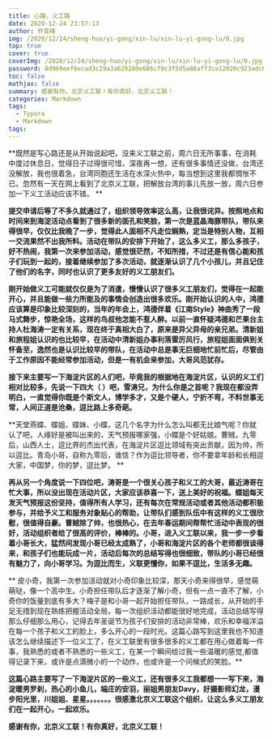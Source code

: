```yaml
---
title: 心路，义工路
date: 2020-12-24 23:57:13
author: 乔亚峰
img: /2020/12/24/sheng-huo/yi-gong/xin-lu/xin-lu-yi-gong-lu/0.jpg
top: true
cover: true
coverImg: /2020/12/24/sheng-huo/yi-gong/xin-lu/xin-lu-yi-gong-lu/0.jpg
password: 8d969eef6ecad3c29a3a629280e686cf0c3f5d5a86aff3ca12020c923adc6c92
toc: false
mathjax: false
summary: 感谢有你，北京义工联！有你真好，北京义工联！
categories: Markdown
tags:
  - Typora
  - Markdown
tags:
---
```





**既然是写心路还是从开始说起吧，没来义工联之前，周六日无所事事，在消耗中度过休息日，觉得日子过得很可惜，深夜再一想，还有很多事情还没做，台湾还没解放，我也很着急，台湾同胞还生活在水深火热中，每当想到这里我都惆怅不已。忽然有一天在网上看到了北京义工联，把解放台湾的事儿先放一放，周六日参加一下义工活动应该不错。
**

  **提交申请后等了不多久就通过了，组织领导效率这么高，让我很诧异。按照地点和时间来到海淀活动点看到了很多新的面孔和笑脸，第一次是蓝晶海豚带队，带队来得很早，仅仅比我晚了一步，觉得此人面相不凡走位娴熟，定当是特别人物，互相一交流果然不出我所料。活动在带队的安排下开始了，这么多义工，那么多孩子，好不热闹，我第一次来参加活动，感觉很茫然，不知所措，不过还是有信心能和孩子们玩到一起的，接着继续参加了多次活动，就逐渐认识了几个小孩儿，并且记住了他们的名字，同时也认识了更多友好的义工朋友们。**

  **刚开始做义工可能就仅仅是为了消遣，慢慢认识了很多义工朋友们，觉得在一起能开心，并且能做一些力所能及的事情会创造出很多欢乐。刚开始认识的人中，鸿德应该算是印象比较深刻的，当年的年会上，鸿德伴着《江南Style》神曲秀了一段马式舞步，惊艳全场，这样的鸟叔他怎能不惹人醉。以前一直怀疑鸿德和芒果台主持人杜海涛一定有关系，现在终于真相大白了，原来是异父异母的亲兄弟。清新姐和旅程姐认识的也比较早，在活动中清新姐办事利落雷厉风行，旅程姐面面俱到关怀备至，逸然也是认识比较早的带队，在活动中总是事无巨细地忙前忙后，尽管由于工作原因不能经常参加活动，但是一有机会来参加，大哥风范犹存。**

  **接下来主要写一下海淀片区的人们吧，毕竟我的根据地在海淀片区，认识的义工们相对比较多，先说一下四大（ ）吧，雪涛兄，为什么你是之首呢？我现在都没弄明白，一直觉得你既是个斯文人，博学多才，又是个硬人，宁折不弯，不料世事无常，人间正道是沧桑，逗比路上多奇葩。**

**天堂燕蝶、蝶姐、蝶妹、小蝶，这几个名字为什么怎么叫都无比娘气呢？你就认了吧，人缘好是被叫出来的，天气预报哪家强，小蝶是个好姑娘。曹贼，九零后，山西人士，逗比界的杰出代表，在海淀片区逗比领域有突出贡献，因为帅，所以逗比。青岛小哥，自称九零后，谁信？作为逗比领导者，你不要拿年龄和长相逗大家，中国梦，你的梦，逗比梦。
**

  **再从另一个角度说一下四位吧，涛哥是一个很关心孩子和义工的大哥，最近涛哥在忙大事，所以没出现在活动片区，大家应该恭喜一下，送上美好的祝福。蝶姐每天发天气预报这份坚持，值得所有人学习，还有每次在常规活动或者其他活动都积极参与，并给予义工和服务对象贴心的帮助，让带队们感到队伍中有这样的义工很欣慰，很值得自豪。曹贼除了帅，也很热心，在去年春运期间帮帮忙活动中表现的很好，活动组织者给了很高的评价，棒棒的。小哥，进入义工联以来，我一步一步看着小哥长大，猛然间发现小哥已经太成熟了，小哥和海淀片区的各个老师都很谈得来，和孩子们也能玩成一片，活动后每次的总结写得也很细致，带队的小哥已经很有魅力了，向小哥学习。为逗比而生，义联更懂你，如果不逗比，生活多无趣。**

**
  皮小奇，我第一次参加活动就对小奇印象比较深，那天小奇来得很早，感觉萌萌哒，像一个高中生。小奇担任带队后才逐渐了解小奇，但有一点一直不了解，小奇你的饭量到底有多大？梅子是和小哥一起开始担任带队，一路成长，从开始的手足无措到现在熟练把握活动全局，每一次组织活动都能很好地完成，活动总结写得那么仔细那么用心，记得去年圣诞节为孩子们安排的活动非常棒，欢乐和幸福洋溢在每一个孩子和义工的脸上，多么开心的一段时光。这篇心路写到这里我也不知道该怎么继续描述下一位义工了，在义工联里有很多很多的义工都在用心做着每一件事，我熟悉的或者不熟悉的一些义工，在某一个瞬间给过我一些温暖的感觉,都值得记录下来，或许是点滴微小的一个动作，也或许是一个问候式的笑脸。**

  **这篇心路主要写了一下海淀片区的一些义工，还有很多义工我都想一一写下来，海淀暖男罗刹，热心的小鱼儿，端庄的安羽，丽姐男朋友Davy，好摄影师幻龙，漫步阳光里，川姐姐、星星。。。。。。。很感激北京义工联这个组织，让这么多义工朋友们在一起开心，一起欢乐。**

  **感谢有你，北京义工联！有你真好，北京义工联！**